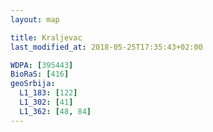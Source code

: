 ```yaml
---
layout: map

title: Kraljevac
last_modified_at: 2018-05-25T17:35:43+02:00

WDPA: [395443]
BioRaS: [416]
geoSrbija:
  L1_183: [122]
  L1_302: [41]
  L1_362: [48, 84]
---
```

